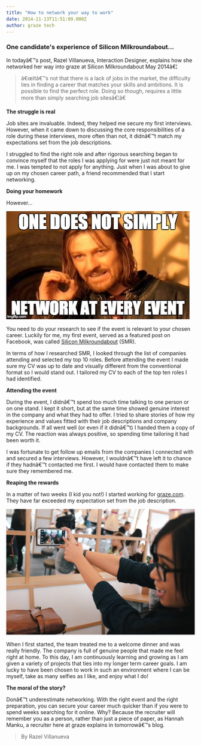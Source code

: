 ```yaml
---
title: "How to network your way to work"
date: 2014-11-13T11:51:09.000Z
author: graze tech
---
```


### One candidate's experience of Silicon Milkroundabout...

In todayâ€™s post, Razel Villanueva, Interaction Designer, explains how she networked her way into graze at Silicon Milkroundabout May 2014â€¦

> â€œItâ€™s not that there is a lack of jobs in the market, the difficulty lies in finding a career that matches your skills and ambitions. It is possible to find the perfect role. Doing so though, requires a little more than simply searching job sitesâ€¦â€

**The struggle is real**

Job sites are invaluable. Indeed, they helped me secure my first interviews. However, when it came down to discussing the core responsibilities of a role during these interviews, more often than not, it didnâ€™t match my expectations set from the job descriptions.

I struggled to find the right role and after rigorous searching began to convince myself that the roles I was applying for were just not meant for me. I was tempted to not apply for anything. Just when I was about to give up on my chosen career path, a friend recommended that I start networking.

**Doing your homework**

However... 

![](/content/images/2014/11/one-does-not-meme.jpg)

You need to do your research to see if the event is relevant to your chosen career. Luckily for me, my first event, served as a featured post on Facebook, was called [Silicon Milkroundabout](https://www.siliconmilkroundabout.com/) (SMR).

In terms of how I researched SMR, I looked through the list of companies attending and selected my top 10 roles. Before attending the event I made sure my CV was up to date and visually different from the conventional format so I would stand out. I tailored my CV to each of the top ten roles I had identified.

**Attending the event**

During the event, I didnâ€™t spend too much time talking to one person or on one stand. I kept it short, but at the same time showed genuine interest in the company and what they had to offer. I tried to share stories of how my experience and values fitted with their job descriptions and company backgrounds. If all went well (or even if it didnâ€™t) I handed them a copy of my CV. The reaction was always positive, so spending time tailoring it had been worth it. 

I was fortunate to get follow up emails from the companies I connected with and secured a few interviews. However, I wouldnâ€™t have left it to chance if they hadnâ€™t contacted me first. I would have contacted them to make sure they remembered me.

**Reaping the rewards**

In a matter of two weeks (I kid you not!) I started working for [graze.com](https://www.graze.com/uk/). They have far exceeded my expectation set from the job description. 

![](/content/images/2014/11/Team-lunch.jpg)

When I first started, the team treated me to a welcome dinner and was really friendly. The company is full of genuine people that made me feel right at home. To this day, I am continuously learning and growing as I am given a variety of projects that ties into my longer term career goals. I am lucky to have been chosen to work in such an environment where I can be myself, take as many selfies as I like, and enjoy what I do!

**The moral of the story?**

Donâ€™t underestimate networking. With the right event and the right preparation, you can secure your career much quicker than if you were to spend weeks searching for it online. Why? Because the recruiter will remember you as a person, rather than just a piece of paper, as Hannah Manku, a recruiter here at graze explains in tomorrowâ€™s blog.

> By Razel Villanueva
